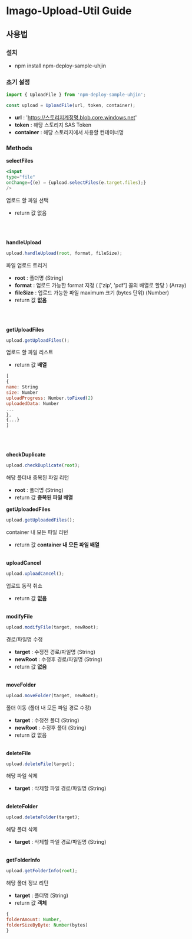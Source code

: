 # Imago-Upload-Util Guide

## 사용법

### **설치**

-   npm install npm-deploy-sample-uhjin

### **초기 설정**

```jsx
import { UploadFile } from 'npm-deploy-sample-uhjin';
```

```jsx
const upload = UploadFile(url, token, container);
```

-   **url** : 'https://스토리지계정명.blob.core.windows.net'
-   **token** : 해당 스토리지 SAS Token
-   **container** : 해당 스토리지에서 사용할 컨테이너명

### **Methods**

**selectFiles**

```jsx
<input
type="file"
onChange={(e) ⇒ {upload.selectFiles(e.target.files);}
/>
```

업로드 할 파일 선택

-   return 값 없음

<br/><br/>

**handleUpload**

```jsx
upload.handleUpload(root, format, fileSize);
```

파일 업로드 트리거

-   **root** : 폴더명 (String)
-   **format** : 업로드 가능한 format 지정 ( ['zip', 'pdf'] 꼴의 배열로 할당 ) (Array)
-   **fileSize** : 업로드 가능한 파일 maximum 크기 (bytes 단위) (Number)
-   return 값 **없음**

<br/><br/>

**getUploadFiles**

```jsx
upload.getUploadFiles();
```

업로드 할 파일 리스트

-   return 값 **배열**

```jsx
[
{
name: String
size: Number
uploadProgress: Number.toFixed(2)
uploadedData: Number
...
},
{...}
]

```

<br/><br/>

**checkDuplicate**

```jsx
upload.checkDuplicate(root);
```

해당 폴더내 중복된 파일 리턴

-   **root** : 폴더명 (String)
-   return 값 **중복된 파일 배열**

**getUploadedFiles**

```jsx
upload.getUploadedFiles();
```

container 내 모든 파일 리턴

-   return 값 **container 내 모든 파일 배열**
    <br/><br/>

**uploadCancel**

```jsx
upload.uploadCancel();
```

업로드 동작 취소

-   return 값 **없음**
    <br/><br/>

**modifyFile**

```jsx
upload.modifyFile(target, newRoot);
```

경로/파일명 수정

-   **target** : 수정전 경로/파일명 (String)
-   **newRoot** : 수정후 경로/파일명 (String)
-   return 값 **없음**
    <br/><br/>

**moveFolder**

```jsx
upload.moveFolder(target, newRoot);
```

폴더 이동 (폴더 내 모든 파일 경로 수정)

-   **target** : 수정전 폴더 (String)
-   **newRoot** : 수정후 폴더 (String)
-   return 값 없음
    <br/><br/>

**deleteFile**

```jsx
upload.deleteFile(target);
```

해당 파일 삭제

-   **target** : 삭제할 파일 경로/파일명 (String)
    <br/><br/>

**deleteFolder**

```jsx
upload.deleteFolder(target);
```

해당 폴더 삭제

-   **target** : 삭제할 파일 경로/파일명 (String)
    <br/><br/>

**getFolderInfo**

```jsx
upload.getFolderInfo(root);
```

해당 폴더 정보 리턴

-   **target** : 폴더명 (String)
-   return 값 **객체**

```jsx
{
folderAmount: Number,
folderSizeByByte: Number(bytes)
}
```
